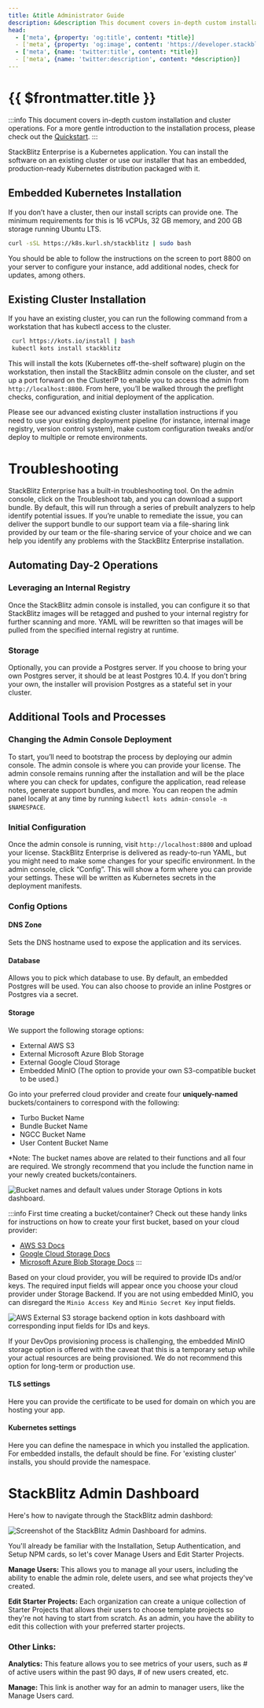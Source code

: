 ```yaml
---
title: &title Administrator Guide
description: &description This document covers in-depth custom installation and cluster operations.
head:
  - ['meta', {property: 'og:title', content: *title}] 
  - ['meta', {property: 'og:image', content: 'https://developer.stackblitz.com/img/og/enterprise-installation-administration-guide.png'}]
  - ['meta', {name: 'twitter:title', content: *title}]
  - ['meta', {name: 'twitter:description', content: *description}]
---
```


# {{ $frontmatter.title }}

:::info
This document covers in-depth custom installation and cluster operations. For a more gentle introduction to the installation process, please check out the [Quickstart](/enterprise/installation/quickstart).
:::

StackBlitz Enterprise is a Kubernetes application. You can install the software on an existing cluster or use our installer that has an embedded, production-ready Kubernetes distribution packaged with it.

## Embedded Kubernetes Installation

If you don’t have a cluster, then our install scripts can provide one. The minimum requirements for this is 16 vCPUs, 32 GB memory, and 200 GB storage running Ubuntu LTS.

```sh
curl -sSL https://k8s.kurl.sh/stackblitz | sudo bash
```

You should be able to follow the instructions on the screen to port 8800 on your server to configure your instance, add additional nodes, check for updates, among others.

<!-- If at any time you’d like to migrate this deployment to an existing Kubernetes Cluster, see the [Guide to Migrating an Existing Cluster](migrating). -->

## Existing Cluster Installation

If you have an existing cluster, you can run the following command from a workstation that has kubectl access to the cluster.

```sh
 curl https://kots.io/install | bash
 kubectl kots install stackblitz
```

This will install the kots (Kubernetes off-the-shelf software) plugin on the workstation, then install the StackBlitz admin console on the cluster, and set up a port forward on the ClusterIP to enable you to access the admin from `http://localhost:8800`. From here, you’ll be walked through the preflight checks, configuration, and initial deployment of the application.

Please see our advanced existing cluster installation instructions if you need to use your existing deployment pipeline (for instance, internal image registry, version control system), make custom configuration tweaks and/or deploy to multiple or remote environments.

# Troubleshooting

StackBlitz Enterprise has a built-in troubleshooting tool. On the admin console, click on the Troubleshoot tab, and you can download a support bundle. By default, this will run through a series of prebuilt analyzers to help identify potential issues. If you’re unable to remediate the issue, you can deliver the support bundle to our support team via a file-sharing link provided by our team or the file-sharing service of your choice and we can help you identify any problems with the StackBlitz Enterprise installation.

## Automating Day-2 Operations

### Leveraging an Internal Registry
Once the StackBlitz admin console is installed, you can configure it so that StackBlitz images will be retagged and pushed to your internal registry for further scanning and more. YAML will be rewritten so that images will be pulled from the specified internal registry at runtime.

### Storage
Optionally, you can provide a Postgres server. If you choose to bring your own Postgres server, it should be at least Postgres 10.4. If you don’t bring your own, the installer will provision Postgres as a stateful set in your cluster.

## Additional Tools and Processes

### Changing the Admin Console Deployment

To start, you’ll need to bootstrap the process by deploying our admin console. The admin console is where you can provide your license. The admin console remains running after the installation and will be the place where you can check for updates, configure the application, read release notes, generate support bundles, and more. You can reopen the admin panel locally at any time by running `kubectl kots admin-console -n $NAMESPACE`.

### Initial Configuration

Once the admin console is running, visit `http://localhost:8800` and upload your license. StackBlitz Enterprise is delivered as ready-to-run YAML, but you might need to make some changes for your specific environment. In the admin console, click “Config”. This will show a form where you can provide your settings. These will be written as Kubernetes secrets in the deployment manifests.

### Config Options

#### DNS Zone

Sets the DNS hostname used to expose the application and its services.

#### Database

Allows you to pick which database to use. By default, an embedded Postgres will be used. You can also choose to provide an inline Postgres or Postgres via a secret.

#### Storage

We support the following storage options:
- External AWS S3
- External Microsoft Azure Blob Storage
- External Google Cloud Storage
- Embedded MinIO (The option to provide your own S3-compatible bucket to be used.) 

Go into your preferred cloud provider and create four **uniquely-named** buckets/containers to correspond with the following:
  - Turbo Bucket Name
  - Bundle Bucket Name
  - NGCC Bucket Name
  - User Content Bucket Name

*Note: The bucket names above are related to their functions and all four are required. We strongly recommend that you include the function name in your newly created buckets/containers.

![Bucket names and default values under Storage Options in kots dashboard.](../assets/stackblitz_storageoptions_bucketnames.png)

:::info First time creating a bucket/container? Check out these handy links for instructions on how to create your first bucket, based on your cloud provider:

- [AWS S3 Docs](https://docs.aws.amazon.com/AmazonS3/latest/userguide/creating-bucket.html)
- [Google Cloud Storage Docs](https://cloud.google.com/storage/docs/creating-buckets)
- [Microsoft Azure Blob Storage Docs](https://learn.microsoft.com/en-us/azure/storage/blobs/storage-quickstart-blobs-portal)
:::

Based on your cloud provider, you will be required to provide IDs and/or keys. The required input fields will appear once you choose your cloud provider under Storage Backend. If you are not using embedded MinIO, you can disregard the `Minio Access Key` and `Minio Secret Key` input fields.

![AWS External S3 storage backend option in kots dashboard with corresponding input fields for IDs and keys.](../assets/stackblitz_storageoptionS3fields.png)

If your DevOps provisioning process is challenging, the embedded MinIO storage option is offered with the caveat that this is a temporary setup while your actual resources are being provisioned. We do not recommend this option for long-term or production use.

#### TLS settings

Here you can provide the certificate to be used for domain on which you are hosting your app.

#### Kubernetes settings 

Here you can define the namespace in which you installed the application. For embedded installs, the default should be fine. For 'existing cluster' installs, you should provide the namespace.

# StackBlitz Admin Dashboard
Here's how to navigate through the StackBlitz admin dashbord:

![Screenshot of the StackBlitz Admin Dashboard for admins.](../assets/sb_adminconsole.png)

You'll already be familiar with the Installation, Setup Authentication, and Setup NPM cards, so let's cover Manage Users and Edit Starter Projects.

**Manage Users:** This allows you to manage all your users, including the ability to enable the admin role, delete users, and see what projects they've created.

**Edit Starter Projects:** Each organization can create a unique collection of Starter Projects that allows their users to choose template projects so they're not having to start from scratch. As an admin, you have the ability to edit this collection with your preferred starter projects.

### Other Links:

**Analytics:** This feature allows you to see metrics of your users, such as # of active users within the past 90 days, # of new users created, etc. 

**Manage:** This link is another way for an admin to manager users, like the Manage Users card.

